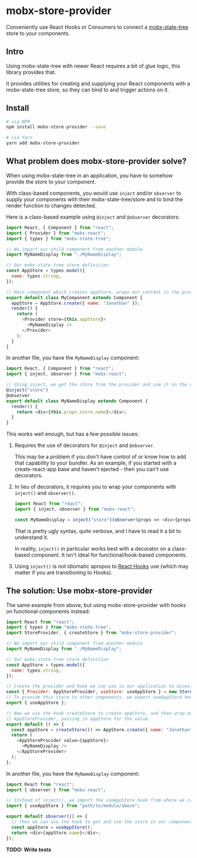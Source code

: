 # mobx-store-provider

Conveniently use React Hooks or Consumers to connect a [mobx-state-tree](https://mobx-state-tree.js.org) store to your components.

## Intro

Using mobx-state-tree with newer React requires a bit of glue logic, this library provides that.

It provides utilities for creating and supplying your React components with a mobx-state-tree store, so they can bind to and trigger actions on it.

## Install

```bash
# via NPM
npm install mobx-store-provider --save
```

```bash
# via Yarn
yarn add mobx-store-provider
```

## What problem does mobx-store-provider solve?

When using mobx-state-tree in an application, you have to somehow provide the store to your component.

With class-based components, you would use `inject` and/or `observer` to supply your components with their mobx-state-tree/store and to bind the render function to changes detected.

Here is a class-based example using `@inject` and `@observer` decorators:

```javascript
import React, { Component } from "react";
import { Provider } from "mobx-react";
import { types } from "mobx-state-tree";

// We import our child component from another module
import MyNameDisplay from "./MyNameDisplay";

// Our mobx-state-tree store definition
const AppStore = types.model({
  name: types.string,
});

// Main component which creates appStore, wraps our content in the provider and passes it as the store value.
export default class MyComponent extends Component {
  appStore = AppStore.create({ name: "Jonathan" });
  render() {
    return (
      <Provider store={this.appStore}>
        <MyNameDisplay />
      </Provider>
    );
  }
}
```

In another file, you have the `MyNameDisplay` component:

```javascript
import React, { Component } from "react";
import { inject, observer } from "mobx-react";

// Using inject, we get the store from the provider and use it in the render method.
@inject("store")
@observer
export default class MyNameDisplay extends Component {
  render() {
    return <div>{this.props.store.name}</div>;
  }
}
```

This works well enough, but has a few possible issues:

1. Requires the use of decorators for `@inject` and `@observer`.

   This may be a problem if you don't have control of or know how to add that capability to your bundler. As an example, if you started with a create-react-app base and haven't ejected - then you can't use decorators.

1. In lieu of decorators, it requires you to wrap your components with `inject()` and `observer()`.

   ```javascript
   import React from "react";
   import { inject, observer } from "mobx-react";

   const MyNameDisplay = inject("store")(observer(props => <div>{props.store.name}</div>));
   ```

   That is pretty ugly syntax, quite verbose, and I have to read it a bit to understand it.

   In reality, `inject()` in particular works best with a decorator on a class-based component. It isn't ideal for functional/hook-based components.

1. Using `inject()` is not idiomatic apropos to [React Hooks](https://reactjs.org/docs/hooks-reference.html) use (which may matter if you are transitioning to Hooks).

## The solution: Use mobx-store-provider

The same example from above, but using mobx-store-provider with hooks on functional components instead:

```javascript
import React from "react";
import { types } from "mobx-state-tree";
import StoreProvider, { createStore } from "mobx-store-provider";

// We import our child component from another module
import MyNameDisplay from "./MyNameDisplay";

// Our mobx-state-tree store definition
const AppStore = types.model({
  name: types.string,
});

// Create the provider and hook we can use in our application to access this store
const { Provider: AppStoreProvider, useStore: useAppStore } = new StoreProvider();
// To provide this store to other components, we export useAppStore here and then import it elsewhere:
export { useAppStore };

// Now we use the hook createStore to create appStore, and then wrap our application with
// AppStoreProvider, passing in appStore for the value.
export default () => {
  const appStore = createStore(() => AppStore.create({ name: "Jonathan" }));
  return (
    <AppStoreProvider value={appStore}>
      <MyNameDisplay />
    </AppStoreProvider>
  );
};
```

In another file, you have the `MyNameDisplay` component:

```javascript
import React from "react";
import { observer } from "mobx-react";

// Instead of inject(), we import the useAppStore hook from where we created it.
import { useAppStore } from "path/to/module/above";

export default observer(() => {
  // Then we can use the hook to get and use the store in our component
  const appStore = useAppStore();
  return <div>{appStore.name}</div>;
});
```

**TODO: Write tests**
